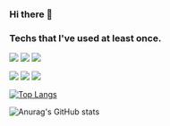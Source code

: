 <!--
![header](https://capsule-render.vercel.app/api?type=slice&color=75BDE0&height=150&section=header&text=GitHub&fontSize=65&rotate=10&fontAlign=80&fontAlignY=10&desc=meticulousdev&descSize=30&descAlign=80&descAlignY=35)
-->
### Hi there 👋

<!--
**meticulousdev/meticulousdev** is a ✨ _special_ ✨ repository because its `README.md` (this file) appears on your GitHub profile.

Here are some ideas to get you started:

- 🔭 I’m currently working on ...
- 🌱 I’m currently learning ...
- 👯 I’m looking to collaborate on ...
- 🤔 I’m looking for help with ...
- 💬 Ask me about ...
- 📫 How to reach me: ...
- 😄 Pronouns: ...
- ⚡ Fun fact: ...
-->

### Techs that I've used at least once.

<img src="https://img.shields.io/badge/C-A8B9CC?style=flat-square&logo=C&logoColor=white"/></a>
<img src="https://img.shields.io/badge/MATLAB-006CA7?style=flat-square&logo=MATLAB&logoColor=white"/></a>
<img src="https://img.shields.io/badge/Python-3776AB?style=flat-square&logo=Python&logoColor=white"/></a>

<img src="https://img.shields.io/badge/Windows-0078D6?style=flat-square&logo=Windows&logoColor=white"/></a>
<img src="https://img.shields.io/badge/macOS-000000?style=flat-square&logo=macOS&logoColor=white"/></a>
<img src="https://img.shields.io/badge/Ubuntu-E95420?style=flat-square&logo=Ubuntu&logoColor=white"/></a>

[![Top Langs](https://github-readme-stats.vercel.app/api/top-langs/?username=meticulousdev&layout=compact&theme=react)](https://github.com/meticulousdev/github-readme-stats)

![Anurag's GitHub stats](https://github-readme-stats.vercel.app/api?username=meticulousdev&show_icons=true&theme=react)
